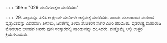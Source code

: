 +++
title = "029 ಮುನಿಗಳಾಕ್ಷಣ ಮರಳಿದರು"

+++
29. ಎಲ್ಲವನ್ನೂ ತಿಳಿಸಿ ಆ ಕ್ಷಣವೇ ಮುನಿಗಳು ಆಶ್ರಮಕ್ಕೆ ಮರಳಿದರು. ಪಾಂಡು ಮಹಾರಾಜನ ಮರಣದ ವೃತ್ತಾಂತವನ್ನು ವಿವರವಾಗಿ ತಿಳಿಸಲು, ಜನತೆಗೆಲ್ಲ ತಿಳಿದು ಶೋಕರಸ ಸಾಗರ ಮೀರಿ ಹರಿಯಿತು. ಧೃತರಾಷ್ಟ್ರ ಮಹಾರಾಜ ಮೊದಲಾದ ಬಾಂಧವ ಜನರು ಪುನಃ ಸಂಸ್ಕಾರದಲ್ಲಿ ಪಾಂಡುವನ್ನು ದಹಿಸಿದರು. ಮತ್ತೊಮ್ಮೆ ಅಲ್ಲಿ ಉತ್ತರ ಕ್ರಿಯೆಗಳಾಯಿತು.